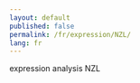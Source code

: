 ```yaml
---
layout: default
published: false
permalink: /fr/expression/NZL/
lang: fr
---
```


expression analysis NZL
